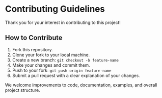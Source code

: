 # Contributing Guidelines

Thank you for your interest in contributing to this project!

## How to Contribute

1. Fork this repository.
2. Clone your fork to your local machine.
3. Create a new branch: `git checkout -b feature-name`
4. Make your changes and commit them.
5. Push to your fork: `git push origin feature-name`
6. Submit a pull request with a clear explanation of your changes.

We welcome improvements to code, documentation, examples, and overall project structure.
